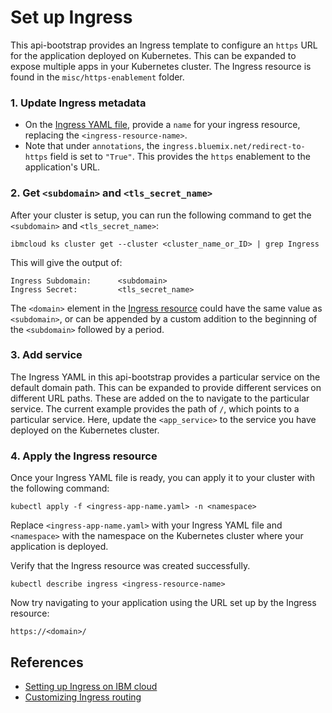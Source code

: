 # Set up Ingress

This api-bootstrap provides an Ingress template to configure an `https` URL for the application deployed on Kubernetes. This can be expanded to expose multiple apps in your Kubernetes cluster.  The Ingress resource is found in the `misc/https-enablement` folder.

### 1. Update Ingress metadata

*  On the [Ingress YAML file](../misc/https-enablement/ingress-app-name.yaml), provide a `name` for your ingress resource, replacing the `<ingress-resource-name>`.
*  Note that under `annotations`, the `ingress.bluemix.net/redirect-to-https` field is set to `"True"`.  This provides the `https` enablement to the application's URL.

### 2. Get `<subdomain>` and `<tls_secret_name>`

After your cluster is setup, you can run the following command to get the `<subdomain>` and `<tls_secret_name>`:
```
ibmcloud ks cluster get --cluster <cluster_name_or_ID> | grep Ingress
```
This will give the output of:
```
Ingress Subdomain:      <subdomain>
Ingress Secret:         <tls_secret_name>
```

The `<domain>` element in the [Ingress resource](../misc/https-enablement/ingress-app-name.yaml) could have the same value as `<subdomain>`, or can be appended by a custom addition to the beginning of the `<subdomain>` followed by a period.

### 3. Add service

The Ingress YAML in this api-bootstrap provides a particular service on the default domain path.  This can be expanded to provide different services on different URL paths. These <paths> are added on the <domain> to navigate to the particular service.  The current example provides the path of `/`, which points to a particular service. Here, update the `<app_service>` to the service you have deployed on the Kubernetes cluster.


### 4. Apply the Ingress resource

Once your Ingress YAML file is ready, you can apply it to your cluster with the following command:
```
kubectl apply -f <ingress-app-name.yaml> -n <namespace>
```
Replace `<ingress-app-name.yaml>` with your Ingress YAML file and `<namespace>` with the namespace on the Kubernetes cluster where your application is deployed. 

Verify that the Ingress resource was created successfully.
```
kubectl describe ingress <ingress-resource-name>
```
Now try navigating to your application using the URL set up by the Ingress resource:
```
https://<domain>/
```

## References
* [Setting up Ingress on IBM cloud](https://cloud.ibm.com/docs/containers?topic=containers-ingress)
* [Customizing Ingress routing](https://cloud.ibm.com/docs/containers?topic=containers-ingress_annotation)
